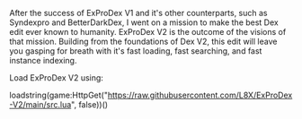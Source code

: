 After the success of ExProDex V1 and it's other counterparts, such as Syndexpro and BetterDarkDex, I went on a mission to make the best Dex edit ever known to humanity.
ExProDex V2 is the outcome of the visions of that mission.
Building from the foundations of Dex V2, this edit will leave you gasping for breath with it's fast loading, fast searching, and fast instance indexing.



Load ExProDex V2 using:

loadstring(game:HttpGet("https://raw.githubusercontent.com/L8X/ExProDex-V2/main/src.lua", false))()
